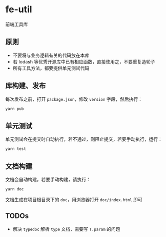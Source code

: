 # fe-util

前端工具库

## 原则

- 不要将与业务逻辑有关的代码放在本库
- 若 lodash 等优秀开源库中已有相应函数，直接使用之，不要重复造轮子
- 所有工具方法，都要提供单元测试代码

## 库构建、发布

每次发布之前，打开 `package.json`，修改 `version` 字段，然后执行：

```bash
yarn pub
```

## 单元测试

单元测试会在提交时自动执行，若不通过，则阻止提交，若要手动执行，运行：

```bash
yarn test
```

## 文档构建

文档会自动构建，若要手动构建，请执行：

```bash
yarn doc
```

文档生成在项目根目录下的 `doc`，用浏览器打开 `doc/index.html` 即可

## TODOs

- 解决 `typedoc` 解析 `type` 文档，需要写 `T.param` 的问题
